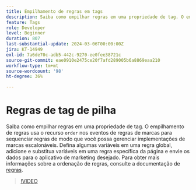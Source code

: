 ```yaml
---
title: Empilhamento de regras em tags
description: Saiba como empilhar regras em uma propriedade de tag. O empilhamento de regras usa o recurso de ordenação em eventos de regras de tags para sequenciar regras, permitindo o gerenciamento de implementações de tags escaláveis.
feature: Tags
role: Developer
level: Beginner
duration: 807
last-substantial-update: 2024-03-06T00:00:00Z
jira: KT-14949
exl-id: 7a6de70c-adb5-442c-9270-ee0fee38721c
source-git-commit: eae0910e2475ce20f7afd289005b6a8869eaa210
workflow-type: tm+mt
source-wordcount: '98'
ht-degree: 36%

---
```


# Regras de tag de pilha

Saiba como empilhar regras em uma propriedade de tag. O empilhamento de regras usa o recurso `order` nos eventos de regras de marcas para sequenciar regras de modo que você possa gerenciar implementações de marcas escalonáveis. Defina algumas variáveis em uma regra global, adicione e substitua variáveis em uma regra específica da página e envie os dados para o aplicativo de marketing desejado. Para obter mais informações sobre a ordenação de regras, consulte a documentação de [regras](https://experienceleague.adobe.com/docs/experience-platform/tags/ui/rules.html#rule-ordering).

>[!VIDEO](https://video.tv.adobe.com/v/3427710/?learn=on)
